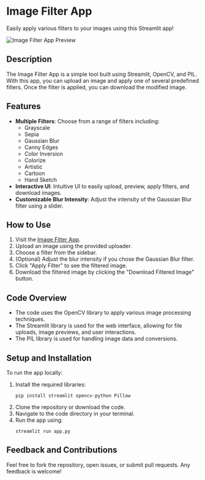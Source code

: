 
# Image Filter App

Easily apply various filters to your images using this Streamlit app!

![Image Filter App Preview](https://imagefilterapp.streamlit.app/)

## Description

The Image Filter App is a simple tool built using Streamlit, OpenCV, and PIL. With this app, you can upload an image and apply one of several predefined filters. Once the filter is applied, you can download the modified image.

## Features

- **Multiple Filters**: Choose from a range of filters including:
    - Grayscale
    - Sepia
    - Gaussian Blur
    - Canny Edges
    - Color Inversion
    - Colorize
    - Artistic
    - Cartoon
    - Hand Sketch
- **Interactive UI**: Intuitive UI to easily upload, preview, apply filters, and download images.
- **Customizable Blur Intensity**: Adjust the intensity of the Gaussian Blur filter using a slider.

## How to Use

1. Visit the [Image Filter App](https://imagefilterapp.streamlit.app/).
2. Upload an image using the provided uploader.
3. Choose a filter from the sidebar.
4. (Optional) Adjust the blur intensity if you chose the Gaussian Blur filter.
5. Click "Apply Filter" to see the filtered image.
6. Download the filtered image by clicking the "Download Filtered Image" button.

## Code Overview

- The code uses the OpenCV library to apply various image processing techniques.
- The Streamlit library is used for the web interface, allowing for file uploads, image previews, and user interactions.
- The PIL library is used for handling image data and conversions.

## Setup and Installation

To run the app locally:

1. Install the required libraries:
    ```
    pip install streamlit opencv-python Pillow
    ```
2. Clone the repository or download the code.
3. Navigate to the code directory in your terminal.
4. Run the app using:
    ```
    streamlit run app.py
    ```

## Feedback and Contributions

Feel free to fork the repository, open issues, or submit pull requests. Any feedback is welcome!
